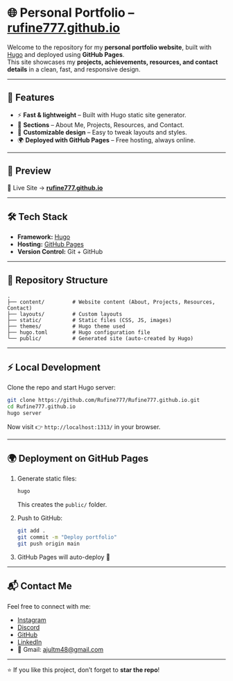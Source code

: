 # 🌐 Personal Portfolio – [rufine777.github.io](https://rufine777.github.io/)

Welcome to the repository for my **personal portfolio website**, built with [Hugo](https://gohugo.io/) and deployed using **GitHub Pages**.  
This site showcases my **projects, achievements, resources, and contact details** in a clean, fast, and responsive design.

---

## 🚀 Features
- ⚡ **Fast & lightweight** – Built with Hugo static site generator.  
- 📂 **Sections** – About Me, Projects, Resources, and Contact.  
- 🎨 **Customizable design** – Easy to tweak layouts and styles.  
- 🌍 **Deployed with GitHub Pages** – Free hosting, always online.  

---

## 📸 Preview
🔗 Live Site → **[rufine777.github.io](https://rufine777.github.io/)**  

---

## 🛠️ Tech Stack
- **Framework:** [Hugo](https://gohugo.io/)  
- **Hosting:** [GitHub Pages](https://pages.github.com/)  
- **Version Control:** Git + GitHub  

---

## 📂 Repository Structure
```
.
├── content/         # Website content (About, Projects, Resources, Contact)
├── layouts/         # Custom layouts
├── static/          # Static files (CSS, JS, images)
├── themes/          # Hugo theme used
├── hugo.toml        # Hugo configuration file
└── public/          # Generated site (auto-created by Hugo)
```

---

## ⚡ Local Development
Clone the repo and start Hugo server:
```bash
git clone https://github.com/Rufine777/Rufine777.github.io.git
cd Rufine777.github.io
hugo server
```
Now visit 👉 `http://localhost:1313/` in your browser.

---

## 🌍 Deployment on GitHub Pages
1. Generate static files:
   ```bash
   hugo
   ```
   This creates the `public/` folder.  

2. Push to GitHub:
   ```bash
   git add .
   git commit -m "Deploy portfolio"
   git push origin main
   ```

3. GitHub Pages will auto-deploy 🚀  

---

## 📬 Contact Me
Feel free to connect with me:

- [Instagram](https://instagram.com/ajul.tm_)  
- [Discord](https://discord.com/users/Rufine777)  
- [GitHub](https://github.com/Rufine777)  
- [LinkedIn](https://linkedin.com/in/ajultm)  
- 📧 Gmail: [ajultm48@gmail.com](mailto:ajultm48@gmail.com)  

---

⭐ If you like this project, don’t forget to **star the repo**!
